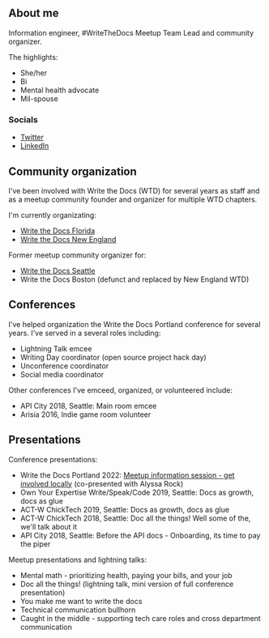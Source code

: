 ## About me

Information engineer, #WriteTheDocs Meetup Team Lead and community organizer.

The highlights:

* She/her
* Bi 
* Mental health advocate
* Mil-spouse

### Socials

* [Twitter](https://twitter.com/ZelWms)
* [LinkedIn](https://www.linkedin.com/in/williamsrose/)

## Community organization

I've been involved with Write the Docs (WTD) for several years as staff and as a meetup community founder 
and organizer for multiple WTD chapters.

I'm currently organizating:

* [Write the Docs Florida](https://www.meetup.com/write-the-docs-florida/)
* [Write the Docs New England](https://www.meetup.com/ne-write-the-docs/)

Former meetup community organizer for:

* [Write the Docs Seattle](https://www.meetup.com/write-the-docs-seattle/)
* Write the Docs Boston (defunct and replaced by New England WTD)

## Conferences

I've helped organization the Write the Docs Portland conference for several years. 
I've served in a several roles including:

* Lightning Talk emcee
* Writing Day coordinator (open source project hack day)
* Unconference coordinator
* Social media coordinator

Other conferences I've emceed, organized, or volunteered include:

* API City 2018, Seattle: Main room emcee
* Arisia 2016, Indie game room volunteer

## Presentations

Conference presentations:

* Write the Docs Portland 2022: [Meetup information session - get involved locally](https://www.youtube.com/watch?v=huPjgIx16Go) (co-presented with Alyssa Rock)
* Own Your Expertise Write/Speak/Code 2019, Seattle: Docs as growth, docs as glue
* ACT-W ChickTech 2019, Seattle: Docs as growth, docs as glue
* ACT-W ChickTech 2018, Seattle: Doc all the things! Well some of the, we'll talk about it
* API City 2018, Seattle: Before the API docs - Onboarding, its time to pay the piper

Meetup presentations and lightning talks:

* Mental math - prioritizing health, paying your bills, and your job
* Doc all the things! (lightning talk, mini version of full conference presentation)
* You make me want to write the docs
* Technical communication bullhorn
* Caught in the middle - supporting tech care roles and cross department communication
